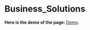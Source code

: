 # Business_Solutions

<object data="/Business_Solutions.pdf" type="application/pdf" width="100%" height="100%">
<p><b>Here is the demo of the page: </b><a href="/Business_Solutions.pdf">Demo</a>.</p>
</object>

